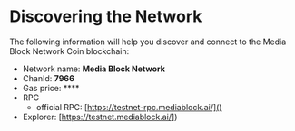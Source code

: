 # Discovering the Network

The following information will help you discover and connect to the Media Block Network Coin blockchain: &#x20;

- Network name: **Media Block Network**
- ChanId: **7966**
- Gas price: \*\*\*\*
- RPC
  - official RPC: [https://testnet-rpc.mediablock.ai/]()
- Explorer: [https://testnet.mediablock.ai/])
